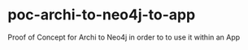 # poc-archi-to-neo4j-to-app
Proof of Concept for Archi to Neo4j in order to to use it within an App
